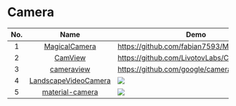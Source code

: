 Camera
======================
No. | Name | Demo
:---: | :---: | ---
1| [MagicalCamera](https://github.com/fabian7593/MagicalCamera) | https://github.com/fabian7593/MagicalCamera
2| [CamView](https://github.com/LivotovLabs/CamView) | https://github.com/LivotovLabs/CamView
3| [cameraview](https://github.com/google/cameraview) | https://github.com/google/cameraview
4| [LandscapeVideoCamera](https://github.com/JeroenMols/LandscapeVideoCamera) | ![](https://raw.githubusercontent.com/JeroenMols/LandscapeVideoCamera/master/screenshots/preview.gif)
5| [material-camera](https://github.com/afollestad/material-camera) | ![](https://raw.githubusercontent.com/afollestad/material-camera/master/art/showcase1.png)